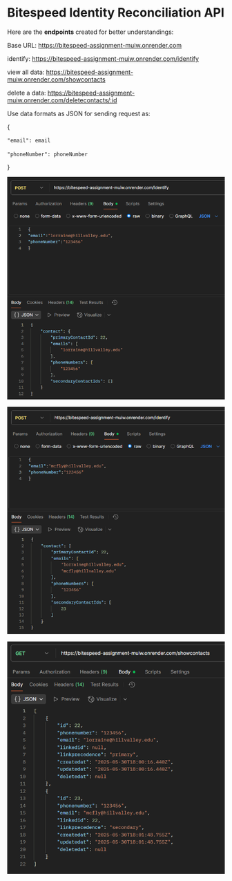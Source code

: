 # Bitespeed Identity Reconciliation API

Here are the **endpoints** created for better understandings:

Base URL: https://bitespeed-assignment-muiw.onrender.com

identify: https://bitespeed-assignment-muiw.onrender.com/identify

view all data: https://bitespeed-assignment-muiw.onrender.com/showcontacts

delete a data: https://bitespeed-assignment-muiw.onrender.com/deletecontacts/:id

Use data formats as JSON for sending request as:

{

    "email": email

    "phoneNumber": phoneNumber
    
}

![Calling first data entry request](image.png)

![Identify](image-1.png)

![Database after calling identify](image-2.png)
